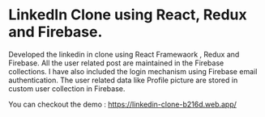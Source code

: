 # LinkedIn Clone using React, Redux and Firebase.

Developed the linkedin in clone using React Framewaork , Redux and Firebase. All the user related post are maintained in the Firebase collections.
I have also included the login mechanism using Firebase email authentication. The user related data like Profile picture are stored in custom user collection in Firebase.

You can checkout the demo : https://linkedin-clone-b216d.web.app/
